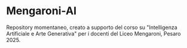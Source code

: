 # Mengaroni-AI
Repository momentaneo, creato a supporto del corso su "Intelligenza Artificiale e Arte Generativa" per i docenti del Liceo Mengaroni, Pesaro 2025.
